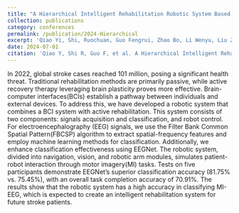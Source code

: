 ```yaml
---
title: "A Hierarchical Intelligent Rehabilitation Robotic System Based on MI-EEG"
collection: publications
category: conferences
permalink: /publication/2024-Hierarchical
excerpt: 'Qiao Yi, Shi, Ruochuan, Guo Fengrui, Zhao Bo, Li Wenyu, Liu Zhongxin, Duan Feng'
date: 2024-07-01
citation: 'Qiao Y, Shi R, Guo F, et al. A Hierarchical Intelligent Rehabilitation Robotic System Based on MI-EEG[C]//2024 43rd Chinese Control Conference (CCC). IEEE, 2024: 3389-3394.'
---
```


In 2022, global stroke cases reached 101 million, posing a significant health threat. Traditional rehabilitation methods are primarily passive, while active recovery therapy leveraging brain plasticity proves more effective. Brain-computer interfaces(BCIs) establish a pathway between individuals and external devices. To address this, we have developed a robotic system that combines a BCI system with active rehabilitation. This system consists of two components: signals acquisition and classification, and robot control. For electroencephalography (EEG) signals, we use the Filter Bank Common Spatial Pattern(FBCSP) algorithm to extract spatial-frequency features and employ machine learning methods for classification. Additionally, we enhance classification effectiveness using EEGNet. The robotic system, divided into navigation, vision, and robotic arm modules, simulates patient-robot interaction through motor imagery(MI) tasks. Tests on five participants demonstrate EEGNet’s superior classification accuracy (81.75% vs. 75.45%), with an overall task completion accuracy of 70.91%. The results show that the robotic system has a high accuracy in classifying MI-EEG, which is expected to create an intelligent rehabilitation system for future stroke patients.